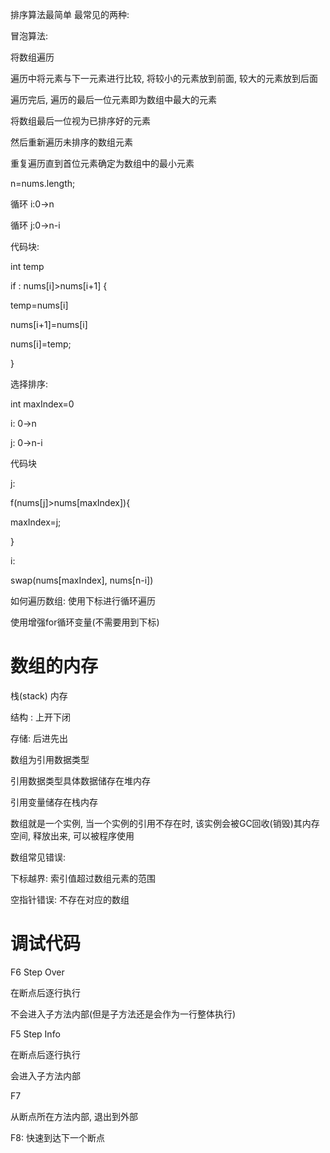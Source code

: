 排序算法最简单 最常见的两种:

冒泡算法: 

将数组遍历

遍历中将元素与下一元素进行比较, 将较小的元素放到前面, 较大的元素放到后面

遍历完后, 遍历的最后一位元素即为数组中最大的元素

将数组最后一位视为已排序好的元素

然后重新遍历未排序的数组元素

重复遍历直到首位元素确定为数组中的最小元素

n=nums.length;

循环 i:0->n

循环 j:0->n-i

代码块:

int temp

if : nums[i]>nums[i+1] {

temp=nums[i]

nums[i+1]=nums[i]

nums[i]=temp;

}

选择排序:

int maxIndex=0

i: 0->n

j: 0->n-i

代码块

j:

f(nums[j]>nums[maxIndex]){

maxIndex=j;

}

i:

swap(nums[maxIndex], nums[n-i])



如何遍历数组: 使用下标进行循环遍历

使用增强for循环变量(不需要用到下标)



# 数组的内存

栈(stack) 内存

结构 : 上开下闭

存储: 后进先出



数组为引用数据类型

引用数据类型具体数据储存在堆内存

引用变量储存在栈内存



数组就是一个实例, 当一个实例的引用不存在时, 该实例会被GC回收(销毁)其内存空间, 释放出来, 可以被程序使用



数组常见错误:

下标越界: 索引值超过数组元素的范围

空指针错误: 不存在对应的数组



# 调试代码

F6 Step Over

在断点后逐行执行

不会进入子方法内部(但是子方法还是会作为一行整体执行)

F5 Step Info

在断点后逐行执行

会进入子方法内部

F7

从断点所在方法内部, 退出到外部

F8: 快速到达下一个断点